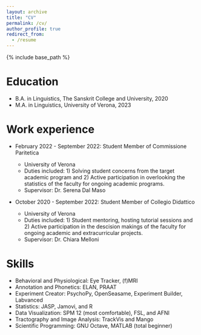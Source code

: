 ```yaml
---
layout: archive
title: "CV"
permalink: /cv/
author_profile: true
redirect_from:
  - /resume
---
```


{% include base_path %}

Education
======
* B.A. in Linguistics, The Sanskrit College and University, 2020
* M.A. in Linguistics, University of Verona, 2023


Work experience
======

* February 2022 - September 2022: Student Member of Commissione Paritetica
  * University of Verona
  * Duties included: 1) Solving student concerns from the target academic program and 2) Active participation in overlooking the statistics of the faculty for ongoing academic programs.
  * Supervisor: Dr. Serena Dal Maso


* October 2020 - September 2022: Student Member of Collegio Didattico
  * University of Verona
  * Duties included: 1) Student mentoring, hosting tutorial sessions and 2) Active participation in the descision makings of the faculty for ongoing academic and extracurricular projects.
  * Supervisor: Dr. Chiara Melloni
  
Skills
======
* Behavioral and Physiological: Eye Tracker, (f)MRI
* Annotation and Phonetics: ELAN, PRAAT
* Experiment Creator: PsychoPy, OpenSeasame, Experiment Builder, Labvanced  
* Statistics: JASP, Jamovi, and R
* Data Visualization: SPM 12 (most comfortable), FSL, and AFNI 
* Tractography and Image Analysis: TrackVis and Mango
* Scientific Programming: GNU Octave, MATLAB (total beginner)

